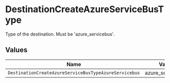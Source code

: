 # DestinationCreateAzureServiceBusType

Type of the destination. Must be 'azure_servicebus'.


## Values

| Name                                                  | Value                                                 |
| ----------------------------------------------------- | ----------------------------------------------------- |
| `DestinationCreateAzureServiceBusTypeAzureServicebus` | azure_servicebus                                      |